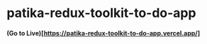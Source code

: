 # patika-redux-toolkit-to-do-app

#### (Go to Live)[https://patika-redux-toolkit-to-do-app.vercel.app/]

